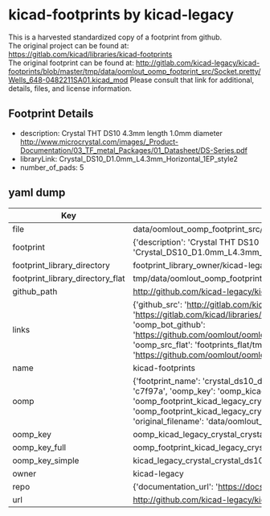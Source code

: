 # kicad-footprints by kicad-legacy  
This is a harvested standardized copy of a footprint from github.  
The original project can be found at:  
https://gitlab.com/kicad/libraries/kicad-footprints  
The original footprint can be found at:
http://gitlab.com/kicad-legacy/kicad-footprints/blob/master/tmp/data/oomlout_oomp_footprint_src/Socket.pretty/Wells_648-0482211SA01.kicad_mod
Please consult that link for additional, details, files, and license information.  
## Footprint Details
* description: Crystal THT DS10 4.3mm length 1.0mm diameter http://www.microcrystal.com/images/_Product-Documentation/03_TF_metal_Packages/01_Datasheet/DS-Series.pdf  
* libraryLink: Crystal_DS10_D1.0mm_L4.3mm_Horizontal_1EP_style2  
* number_of_pads: 5  
## yaml dump  
| Key | Value |  
| --- | --- |  
| file | data/oomlout_oomp_footprint_src/kicad-footprints/Crystal.pretty/Crystal_DS10_D1.0mm_L4.3mm_Horizontal_1EP_style2.kicad_mod |  
| footprint | {'description': 'Crystal THT DS10 4.3mm length 1.0mm diameter http://www.microcrystal.com/images/_Product-Documentation/03_TF_metal_Packages/01_Datasheet/DS-Series.pdf', 'libraryLink': 'Crystal_DS10_D1.0mm_L4.3mm_Horizontal_1EP_style2', 'number_of_pads': 5} |  
| footprint_library_directory | footprint_library_owner/kicad-legacy_kicad-footprints |  
| footprint_library_directory_flat | tmp/data/oomlout_oomp_footprint_src/footprints_flat/kicad_legacy_crystal_crystal_ds10_d1_0mm_l4_3mm_horizontal_1ep_style2/working |  
| github_path | http://github.com/kicad-legacy/kicad-footprints/blob/master/tmp/data/oomlout_oomp_footprint_src/Crystal.pretty/Crystal_DS10_D1.0mm_L4.3mm_Horizontal_1EP_style2.kicad_mod |  
| links | {'github_src': 'http://gitlab.com/kicad-legacy/kicad-footprints/blob/master/tmp/data/oomlout_oomp_footprint_src/Socket.pretty/Wells_648-0482211SA01.kicad_mod', 'github_src_repo': 'https://gitlab.com/kicad/libraries/kicad-footprints', 'oomp_bot': 'tmp/data/oomlout_oomp_footprint_src/footprints/kicad_legacy_crystal_crystal_ds10_d1_0mm_l4_3mm_horizontal_1ep_style2/working', 'oomp_bot_github': 'https://github.com/oomlout/oomlout_oomp_footprint_bot/tree/main/tmp/data/oomlout_oomp_footprint_src/footprints/kicad_legacy_crystal_crystal_ds10_d1_0mm_l4_3mm_horizontal_1ep_style2/working', 'oomp_src_flat': 'footprints_flat/tmp/data/oomlout_oomp_footprint_src/footprints_flat/kicad_legacy_crystal_crystal_ds10_d1_0mm_l4_3mm_horizontal_1ep_style2/working', 'oomp_src_flat_github': 'https://github.com/oomlout/oomlout_oomp_footprint_src/tree/main/tmp/data/oomlout_oomp_footprint_src/footprints_flat/kicad_legacy_crystal_crystal_ds10_d1_0mm_l4_3mm_horizontal_1ep_style2/working'} |  
| name | kicad-footprints |  
| oomp | {'footprint_name': 'crystal_ds10_d1_0mm_l4_3mm_horizontal_1ep_style2', 'library_name': 'crystal', 'md5': 'c7f97ac06c816f5881a566a61ed28b55', 'md5_10': 'c7f97ac06c', 'md5_5': 'c7f97', 'md5_6': 'c7f97a', 'oomp_key': 'oomp_kicad_legacy_crystal_crystal_ds10_d1_0mm_l4_3mm_horizontal_1ep_style2', 'oomp_key_extra': 'oomp_footprint_kicad_legacy_crystal_crystal_ds10_d1_0mm_l4_3mm_horizontal_1ep_style2', 'oomp_key_full': 'oomp_footprint_kicad_legacy_crystal_crystal_ds10_d1_0mm_l4_3mm_horizontal_1ep_style2_c7f97a', 'oomp_key_simple': 'kicad_legacy_crystal_crystal_ds10_d1_0mm_l4_3mm_horizontal_1ep_style2', 'original_filename': 'data/oomlout_oomp_footprint_src/kicad-footprints/Crystal.pretty/Crystal_DS10_D1.0mm_L4.3mm_Horizontal_1EP_style2.kicad_mod', 'owner_name': 'kicad_legacy'} |  
| oomp_key | oomp_kicad_legacy_crystal_crystal_ds10_d1_0mm_l4_3mm_horizontal_1ep_style2 |  
| oomp_key_full | oomp_footprint_kicad_legacy_crystal_crystal_ds10_d1_0mm_l4_3mm_horizontal_1ep_style2 |  
| oomp_key_simple | kicad_legacy_crystal_crystal_ds10_d1_0mm_l4_3mm_horizontal_1ep_style2 |  
| owner | kicad-legacy |  
| repo | {'documentation_url': 'https://docs.github.com/rest/repos/repos#get-a-repository', 'message': 'Not Found'} |  
| url | http://github.com/kicad-legacy/kicad-footprints |  

